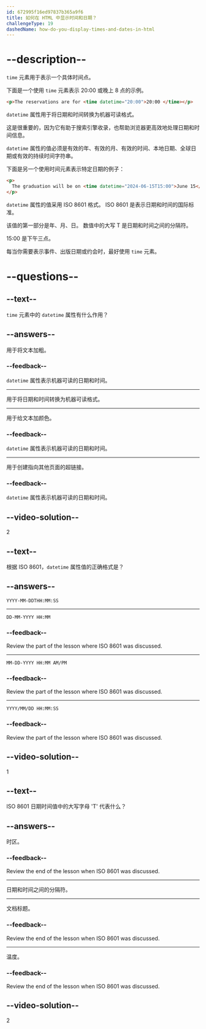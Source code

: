 ```yaml
---
id: 672995f16ed97837b365a9f6
title: 如何在 HTML 中显示时间和日期？
challengeType: 19
dashedName: how-do-you-display-times-and-dates-in-html
---
```


# --description--

`time` 元素用于表示一个具体时间点。

下面是一个使用 `time` 元素表示 20:00 或晚上 8 点的示例。

```html
<p>The reservations are for <time datetime="20:00">20:00 </time></p>
```

`datetime` 属性用于将日期和时间转换为机器可读格式。

这是很重要的，因为它有助于搜索引擎收录，也帮助浏览器更高效地处理日期和时间信息。

`datetime` 属性的值必须是有效的年、有效的月、有效的时间、本地日期、全球日期或有效的持续时间字符串。

下面是另一个使用时间元素表示特定日期的例子：

```html
<p>
  The graduation will be on <time datetime="2024-06-15T15:00">June 15</time>
</p>
```

`datetime` 属性的值采用 ISO 8601 格式。 ISO 8601 是表示日期和时间的国际标准。

该值的第一部分是年、月、日。 数值中的大写 T 是日期和时间之间的分隔符。

15:00 是下午三点。

每当你需要表示事件、出版日期或约会时，最好使用 `time` 元素。

# --questions--

## --text--

`time` 元素中的 `datetime` 属性有什么作用？

## --answers--

用于将文本加粗。

### --feedback--

`datetime` 属性表示机器可读的日期和时间。

---

用于将日期和时间转换为机器可读格式。

---

用于给文本加颜色。

### --feedback--

`datetime` 属性表示机器可读的日期和时间。

---

用于创建指向其他页面的超链接。

### --feedback--

`datetime` 属性表示机器可读的日期和时间。

## --video-solution--

2

## --text--

根据 ISO 8601，`datetime` 属性值的正确格式是？

## --answers--

`YYYY-MM-DDTHH:MM:SS`

---

`DD-MM-YYYY HH:MM`

### --feedback--

Review the part of the lesson where ISO 8601 was discussed.

---

`MM-DD-YYYY HH:MM AM/PM`

### --feedback--

Review the part of the lesson where ISO 8601 was discussed.

---

`YYYY/MM/DD HH:MM:SS`

### --feedback--

Review the part of the lesson where ISO 8601 was discussed.

## --video-solution--

1

## --text--

ISO 8601 日期时间值中的大写字母 'T' 代表什么？

## --answers--

时区。

### --feedback--

Review the end of the lesson when ISO 8601 was discussed.

---

日期和时间之间的分隔符。

---

文档标题。

### --feedback--

Review the end of the lesson when ISO 8601 was discussed.

---

温度。

### --feedback--

Review the end of the lesson when ISO 8601 was discussed.

## --video-solution--

2
